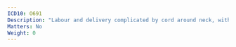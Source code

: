 ```yaml
---
ICD10: O691
Description: "Labour and delivery complicated by cord around neck, with compression"
Matters: No
Weight: 0
---
```

